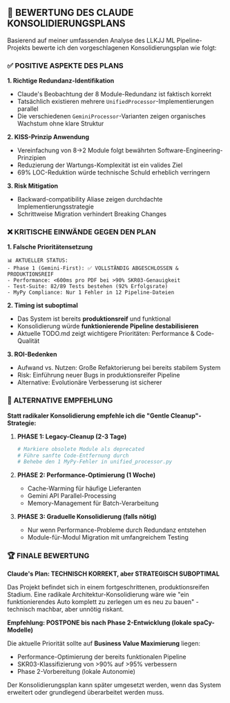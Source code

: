 ## 🎯 **BEWERTUNG DES CLAUDE KONSOLIDIERUNGSPLANS**

Basierend auf meiner umfassenden Analyse des LLKJJ ML Pipeline-Projekts bewerte ich den vorgeschlagenen Konsolidierungsplan wie folgt:

### ✅ **POSITIVE ASPEKTE DES PLANS**

**1. Richtige Redundanz-Identifikation**

- Claude's Beobachtung der 8 Module-Redundanz ist faktisch korrekt
- Tatsächlich existieren mehrere `UnifiedProcessor`-Implementierungen parallel
- Die verschiedenen `GeminiProcessor`-Varianten zeigen organisches Wachstum ohne klare Struktur

**2. KISS-Prinzip Anwendung**

- Vereinfachung von 8→2 Module folgt bewährten Software-Engineering-Prinzipien
- Reduzierung der Wartungs-Komplexität ist ein valides Ziel
- 69% LOC-Reduktion würde technische Schuld erheblich verringern

**3. Risk Mitigation**

- Backward-compatibility Aliase zeigen durchdachte Implementierungsstrategie
- Schrittweise Migration verhindert Breaking Changes

### ❌ **KRITISCHE EINWÄNDE GEGEN DEN PLAN**

**1. Falsche Prioritätensetzung**

```
📊 AKTUELLER STATUS:
- Phase 1 (Gemini-First): ✅ VOLLSTÄNDIG ABGESCHLOSSEN & PRODUKTIONSREIF
- Performance: <600ms pro PDF bei >90% SKR03-Genauigkeit
- Test-Suite: 82/89 Tests bestehen (92% Erfolgsrate)
- MyPy Compliance: Nur 1 Fehler in 12 Pipeline-Dateien
```

**2. Timing ist suboptimal**

- Das System ist bereits **produktionsreif** und funktional
- Konsolidierung würde **funktionierende Pipeline destabilisieren**
- Aktuelle TODO.md zeigt wichtigere Prioritäten: Performance & Code-Qualität

**3. ROI-Bedenken**

- Aufwand vs. Nutzen: Große Refaktorierung bei bereits stabilem System
- Risk: Einführung neuer Bugs in produktionsreifer Pipeline
- Alternative: Evolutionäre Verbesserung ist sicherer

### 🎯 **ALTERNATIVE EMPFEHLUNG**

**Statt radikaler Konsolidierung empfehle ich die "Gentle Cleanup"-Strategie:**

1. **PHASE 1: Legacy-Cleanup (2-3 Tage)**

   ```python
   # Markiere obsolete Module als deprecated
   # Führe sanfte Code-Entfernung durch
   # Behebe den 1 MyPy-Fehler in unified_processor.py
   ```

2. **PHASE 2: Performance-Optimierung (1 Woche)**

   - Cache-Warming für häufige Lieferanten
   - Gemini API Parallel-Processing
   - Memory-Management für Batch-Verarbeitung

3. **PHASE 3: Graduelle Konsolidierung (falls nötig)**

   - Nur wenn Performance-Probleme durch Redundanz entstehen
   - Module-für-Modul Migration mit umfangreichem Testing

### 🏆 **FINALE BEWERTUNG**

**Claude's Plan: TECHNISCH KORREKT, aber STRATEGISCH SUBOPTIMAL**

Das Projekt befindet sich in einem fortgeschrittenen, produktionsreifen Stadium. Eine radikale Architektur-Konsolidierung wäre wie "ein funktionierendes Auto komplett zu zerlegen um es neu zu bauen" - technisch machbar, aber unnötig riskant.

**Empfehlung: POSTPONE bis nach Phase 2-Entwicklung (lokale spaCy-Modelle)**

Die aktuelle Priorität sollte auf **Business Value Maximierung** liegen:

- Performance-Optimierung der bereits funktionalen Pipeline
- SKR03-Klassifizierung von >90% auf >95% verbessern
- Phase 2-Vorbereitung (lokale Autonomie)

Der Konsolidierungsplan kann später umgesetzt werden, wenn das System erweitert oder grundlegend überarbeitet werden muss.
